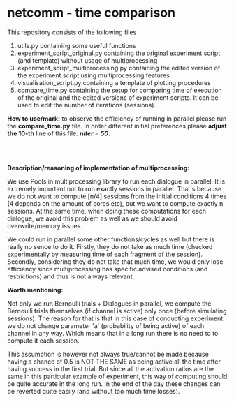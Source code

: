 # netcomm - time comparison
This repository consists of the following files

 1. utils.py containing some useful functions
 2. experiment_script_original.py containing the original experiment script (and template) without usage of multiprocessing
 3. experiment_script_multiprocessing.py containing the edited version of the experiment script using multiprocessing features
 4. visualisation_script.py containing a template of plotting procedures
 5. compare_time.py containing the setup for comparing time of execution of the original and the edited versions of experiment scripts. It can be used to edit the number of iterations (sessions).

<b>How to use/mark:</b> to observe the efficiency of running in parallel please run the <b>compare_time.py</b> file. In order different initial preferences please <b>adjust the 10-th</b> line of this file: <i><b>niter = 50</b></i>.

<br /><br />

<b>Description/reasoning of implementation of multiprocessing:</b>

We use Pools in multiprocessing library to run each dialogue in parallel. It is extremely important not to run exactly sessions in parallel.
That's because we do not want to compute [n/4] sessions from the initial conditions 4 times (4 depends on the amount of cores etc),
but we want to compute exactly n sessions. 
At the same time, when doing these computations for each dialogue, we avoid this problem as well as we should avoid overwrite/memory issues. 

We could run in parallel some other functions/cycles as well but there is really no sence to do it. Firstly, they do not take as much time (checked experimentally 
by measuring time of each fragment of the session). Secondly, considering they do not take that much time, we would only lose efficiency since multiprocessing 
has specific advised conditions (and restrictions) and thus is not always relevant.



<b>Worth mentioning: </b>

Not only we run Bernoulli trials + Dialogues in parallel, we compute the Bernoulli trials themselves (if channel is active) only once (before simulating sessions). The reason for that is that in this case of conducting experiment
we do not change parameter 'a' (probability of being active) of each channel in any way. Which means that in a long run there is no need to to compute it each session.

This assumption is however not always true/cannot be made because having a chance of 0.5 is NOT THE SAME as being active all the time after having success in the first trial. 
But since all the activation ratios are the same in this particular example of experiment, this way of computing should be quite accurate in the long run.
In the end of the day these changes can be reverted quite easily (and without too much time losses).
